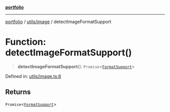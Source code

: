 [**portfolio**](../../../README.md)

***

[portfolio](../../../modules.md) / [utils/image](../README.md) / detectImageFormatSupport

# Function: detectImageFormatSupport()

> **detectImageFormatSupport**(): `Promise`\<[`FormatSupport`](../interfaces/FormatSupport.md)\>

Defined in: [utils/image.ts:6](https://github.com/tnorlund/Portfolio/blob/c6ce976a08ae60205b5f87659b51fc0b7c70cbcd/portfolio/utils/image.ts#L6)

## Returns

`Promise`\<[`FormatSupport`](../interfaces/FormatSupport.md)\>
